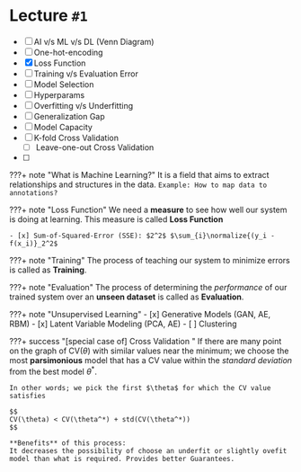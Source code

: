 # Lecture `#1`

- [ ] AI v/s ML v/s DL (Venn Diagram)
- [ ] One-hot-encoding
- [x] Loss Function
- [ ] Training v/s Evaluation Error
- [ ] Model Selection
- [ ] Hyperparams
- [ ] Overfitting v/s Underfitting
- [ ] Generalization Gap
- [ ] Model Capacity
- [ ] K-fold Cross Validation
  - [ ] Leave-one-out Cross Validation
- [ ] 

???+ note "What is Machine Learning?"
    It is a field that aims to extract relationships and structures in the data.
    `Example: How to map data to annotations?`

???+ note "Loss Function"
    We need a **measure** to see how well our system is doing at learning.
    This measure is called **Loss Function**

    - [x] Sum-of-Squared-Error (SSE): $2^2$ $\sum_{i}\normalize{(y_i - f(x_i)}_2^2$

???+ note "Training"
    The process of teaching our system to minimize errors is called as **Training**.

???+ note "Evaluation"
    The process of determining the _performance_ of our trained system over an **unseen dataset** is called as **Evaluation**.

???+ note "Unsupervised Learning"
    - [x] Generative Models (GAN, AE, RBM)
    - [x] Latent Variable Modeling (PCA, AE)
    - [ ] Clustering

???+ success "[special case of] Cross Validation "
    If there are many point on the graph of CV($\theta$) with similar values near the minimum; we choose the most **parsimonious** model that has a CV value within the _standard deviation_ from the best model $\theta^*$.

    In other words; we pick the first $\theta$ for which the CV value satisfies

    $$
    CV(\theta) < CV(\theta^*) + std(CV(\theta^*))
    $$

    **Benefits** of this process:
    It decreases the possibility of choose an underfit or slightly ovefit model than what is required. Provides better Guarantees.